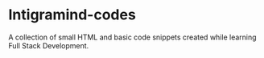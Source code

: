 # Intigramind-codes
A collection of small HTML and basic code snippets created while learning Full Stack Development. 
